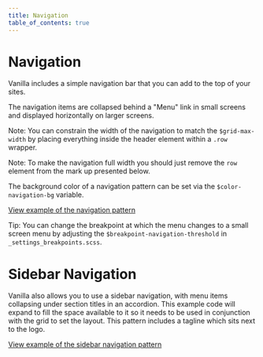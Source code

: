 ```yaml
---
title: Navigation
table_of_contents: true
---
```


# Navigation

Vanilla includes a simple navigation bar that you can add to the top of your
sites.

The navigation items are collapsed behind a "Menu" link in small screens and
displayed horizontally on larger screens.

Note: You can constrain the width of the navigation to match the
`$grid-max-width` by placing everything inside the header element within a
`.row` wrapper.

Note: To make the navigation full width you should just remove the `row` element
from the mark up presented below.

The background color of a navigation pattern can be set via the `$color-navigation-bg` variable.

<a href="https://vanilla-framework.github.io/vanilla-framework/examples/patterns/navigation/default/"
    class="js-example">
    View example of the navigation pattern
</a>

Tip: You can change the breakpoint at which the menu changes to a small screen
menu by adjusting the `$breakpoint-navigation-threshold` in
`_settings_breakpoints.scss`.

# Sidebar Navigation

Vanilla also allows you to use a sidebar navigation, with menu items collapsing under section titles in an accordion. This example code will expand to fill the space available to it so it needs to be used in conjunction with the grid to set the layout. This pattern includes a tagline which sits next to the logo.

<a href="https://vanilla-framework.github.io/vanilla-framework/examples/patterns/navigation/sidebar/"
    class="js-example">
    View example of the sidebar navigation pattern
</a>
